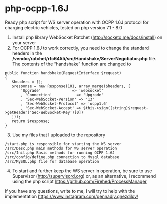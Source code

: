 # php-ocpp-1.6J
Ready php script for WS server operation with OCPP 1.6J protocol for charging electric vehicles, tested on php version 7.1 - 8.0

1. Install php library WebSocket Ratchet (http://socketo.me/docs/install) on your server
2. For OCPP 1.6J to work correctly, you need to change the standard headers in the **/vendor/ratchet/rfc6455/src/Handshake/ServerNegotiator.php** file. The contents of the “handshake” function are changed to
```
public function handshake(RequestInterface $request)
{
   $headers = [];
   $response = new Response(101, array_merge($headers, [
       'Upgrade'              => 'websocket'
       , 'Connection'           => 'Upgrade'
       , 'Sec-WebSocket-Version' => '13'
       , 'Sec-WebSocket-Protocol' => 'ocpp1.6'
       , 'Sec-WebSocket-Accept' => $this->sign((string)$request->getHeader('Sec-WebSocket-Key')[0])
   ]));
   return $response;
}
```
3. Use my files that I uploaded to the repository
```
/start.php is responsible for starting the WS server
/src/Desc.php main methods for WS server operation
/src/Init.php Basic methods for running OCPP 1.6J
/src/config/define.php connection to Mysql database
/src/MySQL.php file for database operation
```
   
4.	To start and further keep the WS server in operation, be sure to use Supervisor (http://supervisord.org) or, as an alternative, I recommend using the php script https://github.com/Firehed/ProcessManager



If you have any questions, write to me, I will try to help with the implementation https://www.instagram.com/gennadiy.gnezdilov/
